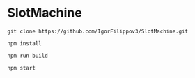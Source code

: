 # SlotMachine

`git clone https://github.com/IgorFilippov3/SlotMachine.git`

`npm install`

`npm run build`

`npm start`
